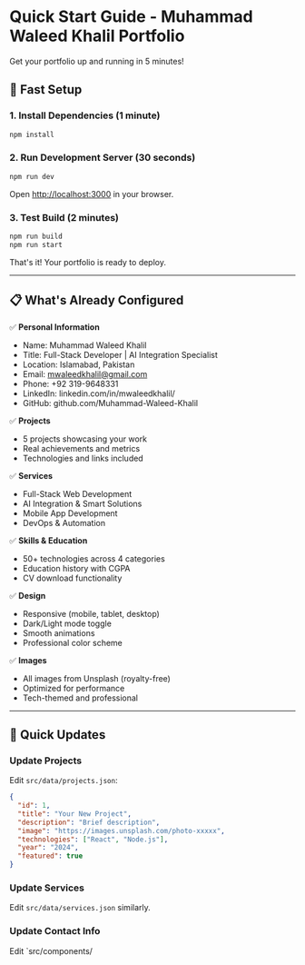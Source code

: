 # Quick Start Guide - Muhammad Waleed Khalil Portfolio

Get your portfolio up and running in 5 minutes!

## 🚀 Fast Setup

### 1. Install Dependencies (1 minute)

```bash
npm install
```

### 2. Run Development Server (30 seconds)

```bash
npm run dev
```

Open [http://localhost:3000](http://localhost:3000) in your browser.

### 3. Test Build (2 minutes)

```bash
npm run build
npm run start
```

That's it! Your portfolio is ready to deploy.

---

## 📋 What's Already Configured

✅ **Personal Information**
- Name: Muhammad Waleed Khalil
- Title: Full-Stack Developer | AI Integration Specialist
- Location: Islamabad, Pakistan
- Email: mwaleedkhalil@gmail.com
- Phone: +92 319-9648331
- LinkedIn: linkedin.com/in/mwaleedkhalil/
- GitHub: github.com/Muhammad-Waleed-Khalil

✅ **Projects**
- 5 projects showcasing your work
- Real achievements and metrics
- Technologies and links included

✅ **Services**
- Full-Stack Web Development
- AI Integration & Smart Solutions
- Mobile App Development
- DevOps & Automation

✅ **Skills & Education**
- 50+ technologies across 4 categories
- Education history with CGPA
- CV download functionality

✅ **Design**
- Responsive (mobile, tablet, desktop)
- Dark/Light mode toggle
- Smooth animations
- Professional color scheme

✅ **Images**
- All images from Unsplash (royalty-free)
- Optimized for performance
- Tech-themed and professional

---

## 🔄 Quick Updates

### Update Projects
Edit `src/data/projects.json`:
```json
{
  "id": 1,
  "title": "Your New Project",
  "description": "Brief description",
  "image": "https://images.unsplash.com/photo-xxxxx",
  "technologies": ["React", "Node.js"],
  "year": "2024",
  "featured": true
}
```

### Update Services
Edit `src/data/services.json` similarly.

### Update Contact Info
Edit `src/components/